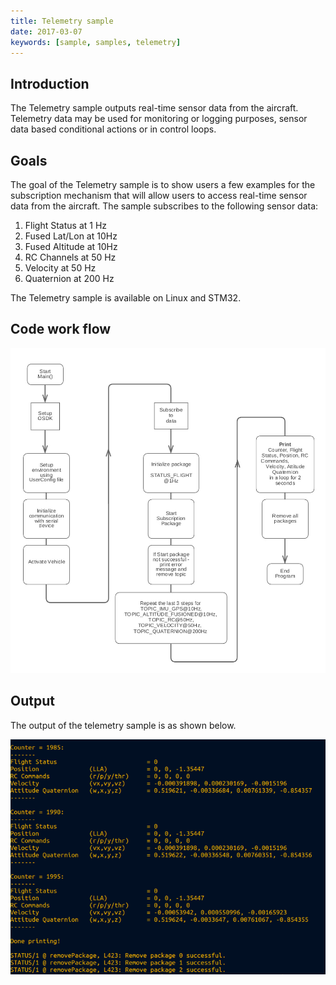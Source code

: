 ```yaml
---
title: Telemetry sample
date: 2017-03-07
keywords: [sample, samples, telemetry]
---
```


## Introduction 

The Telemetry sample outputs real-time sensor data from the aircraft. Telemetry data may be used for monitoring or logging purposes, sensor data based conditional actions or in control loops.  

## Goals 

The goal of the Telemetry sample is to show users a few examples for the subscription mechanism that will allow users to access real-time sensor data from the aircraft. The sample subscribes to the following sensor data: 
 
1. Flight Status at 1 Hz
2. Fused Lat/Lon at 10Hz
3. Fused Altitude at 10Hz
4. RC Channels at 50 Hz
5. Velocity at 50 Hz
6. Quaternion at 200 Hz

The Telemetry sample is available on Linux and STM32. 

## Code work flow 

[![Telemetry code workflow](../images/samples/telemetry_flowchart.jpg)](../images/samples/telemetry_flowchart.jpg)

## Output 

The output of the telemetry sample is as shown below. 

[![Telemetry output](../images/samples/telemetry_output.png)](../images/samples/telemetry_output.png)




